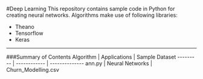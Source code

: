 #Deep Learning
This repository contains sample code in Python for creating neural networks.
Algorithms make use of following libraries:
* Theano
* Tensorflow
* Keras

---
###Summary of Contents
Algorithm | Applications | Sample Dataset
--------- | ------------ | --------------
ann.py | Neural Networks | Churn_Modelling.csv
